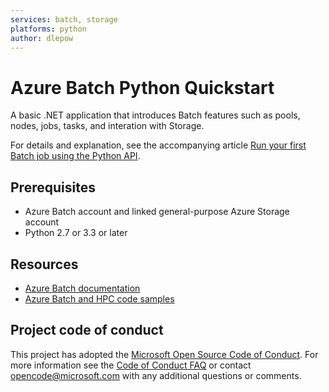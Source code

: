 ```yaml
---
services: batch, storage
platforms: python
author: dlepow
---
```


# Azure Batch Python Quickstart

A basic .NET application that introduces Batch features such as pools, nodes, jobs, tasks, and interation with Storage.

For details and explanation, see the accompanying article [Run your first Batch job using the Python API](https://docs.microsoft.com/azure/batch/quick-run-Python).

## Prerequisites

- Azure Batch account and linked general-purpose Azure Storage account
- Python 2.7 or 3.3 or later

## Resources

- [Azure Batch documentation](https://docs.microsoft.com/azure/batch/)
- [Azure Batch and HPC code samples](https://github.com/Azure/azure-batch-samples)

## Project code of conduct

This project has adopted the [Microsoft Open Source Code of Conduct](https://opensource.microsoft.com/codeofconduct/). For more information see the [Code of Conduct FAQ](https://opensource.microsoft.com/codeofconduct/faq/) or contact [opencode@microsoft.com](mailto:opencode@microsoft.com) with any additional questions or comments.
